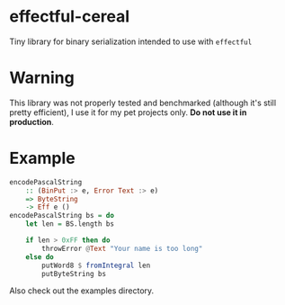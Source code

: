 # effectful-cereal

Tiny library for binary serialization intended to use with `effectful`

# Warning
This library was not properly tested and benchmarked (although it's still pretty efficient), I use it for my pet projects only. **Do not use it in production**.

# Example
```haskell
encodePascalString
    :: (BinPut :> e, Error Text :> e)
    => ByteString
    -> Eff e ()
encodePascalString bs = do
    let len = BS.length bs

    if len > 0xFF then do
        throwError @Text "Your name is too long"
    else do
        putWord8 $ fromIntegral len
        putByteString bs

```
Also check out the examples directory.
